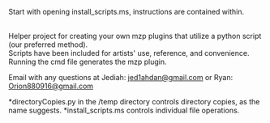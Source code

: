 Start with opening install_scripts.ms, instructions are contained within.<br><br>

Helper project for creating your own mzp plugins that utilize a python script (our preferred method). <br>
Scripts have been included for artists' use, reference, and convenience. <br>
Running the cmd file generates the mzp plugin. <br>

Email with any questions at Jediah: jed1ahdan@gmail.com or Ryan: Orion880916@gmail.com

*directoryCopies.py in the /temp directory controls directory copies, as the name suggests.
*install_scripts.ms controls individual file operations.
